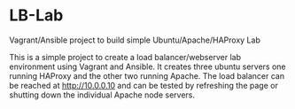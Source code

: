 # LB-Lab
Vagrant/Ansible project to build simple Ubuntu/Apache/HAProxy Lab

This is a simple project to create a load balancer/webserver lab environment using Vagrant and Ansible.
It creates three ubuntu servers one running HAProxy and the other two running Apache.  The load balancer can be reached at http://10.0.0.10 and can be tested by refreshing the page or shutting down the individual Apache node servers.
